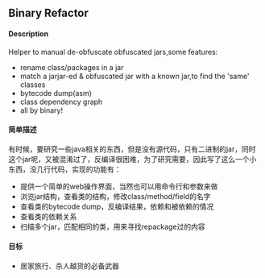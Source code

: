 Binary Refactor
---

#### Description

Helper to manual de-obfuscate obfuscated jars,some features:
* rename class/packages in a jar
* match a jarjar-ed & obfuscated jar with a known jar,to find the 'same' classes
* bytecode dump(asm)
* class dependency graph
* all by binary!

#### 简单描述
有时候，要研究一些java相关的东西，但是没有源代码，只有二进制的jar，同时这个jar呢，又被混淆过了，反编译很困难，为了研究需要，因此写了这么一个小东西，没几行代码，实现的功能有：

* 提供一个简单的web操作界面，当然也可以用命令行和参数来做
* 浏览jar结构，查看类的结构，修改class/method/field的名字
* 查看类的bytecode dump，反编译结果，依赖和被依赖的情况
* 查看类的依赖关系
* 扫描多个jar，匹配相同的类，用来寻找repackage过的内容

#### 目标
* 居家旅行、杀人越货的必备武器

